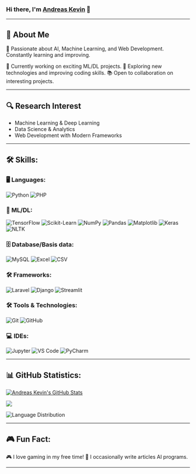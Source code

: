 ### Hi there, I'm [Andreas Kevin](https://kevinandreas913.github.io) 👋

---

## 🚀 About Me
🎯 Passionate about AI, Machine Learning, and Web Development. Constantly learning and improving.

🔭 Currently working on exciting ML/DL projects.
🌱 Exploring new technologies and improving coding skills.
📚 Open to collaboration on interesting projects.

---

## 🔍 Research Interest
- Machine Learning & Deep Learning
- Data Science & Analytics
- Web Development with Modern Frameworks

---

## 🛠️ Skills:

### 🖥️ Languages:
![Python](https://img.shields.io/badge/Python-3776AB?style=for-the-badge&logo=python&logoColor=white)
![PHP](https://img.shields.io/badge/PHP-777BB4?style=for-the-badge&logo=php&logoColor=white)
<!-- ![Java](https://img.shields.io/badge/Java-ED8B00?style=for-the-badge&logo=java&logoColor=white) -->

### 🤖 ML/DL:
![TensorFlow](https://img.shields.io/badge/TensorFlow-FF6F00?style=for-the-badge&logo=tensorflow&logoColor=white)
![Scikit-Learn](https://img.shields.io/badge/Scikit--Learn-F7931E?style=for-the-badge&logo=scikit-learn&logoColor=white)
![NumPy](https://img.shields.io/badge/NumPy-013243?style=for-the-badge&logo=numpy&logoColor=white)
![Pandas](https://img.shields.io/badge/Pandas-150458?style=for-the-badge&logo=pandas&logoColor=white)
![Matplotlib](https://img.shields.io/badge/Matplotlib-11557C?style=for-the-badge&logo=matplotlib&logoColor=white)
![Keras](https://img.shields.io/badge/Keras-D00000?style=for-the-badge&logo=keras&logoColor=white)
![NLTK](https://img.shields.io/badge/NLTK-02569B?style=for-the-badge&logo=nltk&logoColor=white)

### 🗄️ Database/Basis data:
![MySQL](https://img.shields.io/badge/MySQL-4479A1?style=for-the-badge&logo=mysql&logoColor=white)
![Excel](https://img.shields.io/badge/Excel-217346?style=for-the-badge&logo=microsoft-excel&logoColor=white)
![CSV](https://img.shields.io/badge/CSV-FF8800?style=for-the-badge&logo=csv&logoColor=white)

### 🛠️ Frameworks:
![Laravel](https://img.shields.io/badge/Laravel-FF2D20?style=for-the-badge&logo=laravel&logoColor=white)
![Django](https://img.shields.io/badge/Django-092E20?style=for-the-badge&logo=django&logoColor=white)
![Streamlit](https://img.shields.io/badge/Streamlit-FF4B4B?style=for-the-badge&logo=streamlit&logoColor=white)

### 🛠️ Tools & Technologies:
![Git](https://img.shields.io/badge/Git-F05032?style=for-the-badge&logo=git&logoColor=white)
![GitHub](https://img.shields.io/badge/GitHub-181717?style=for-the-badge&logo=github&logoColor=white)
<!-- ![Linux](https://img.shields.io/badge/Linux-FCC624?style=for-the-badge&logo=linux&logoColor=black) -->

### 💻 IDEs:
![Jupyter](https://img.shields.io/badge/Jupyter-F37626?style=for-the-badge&logo=jupyter&logoColor=white)
![VS Code](https://img.shields.io/badge/VS%20Code-007ACC?style=for-the-badge&logo=visual-studio-code&logoColor=white)
![PyCharm](https://img.shields.io/badge/PyCharm-000000?style=for-the-badge&logo=pycharm&logoColor=white)

---

## 📊 GitHub Statistics:

<a href="https://github.com/kevinandreas913/github-readme-stats"><img align="center" src="https://github-readme-stats.vercel.app/api?username=kevinandreas913&show_icons=true&include_all_commits=true&theme=radical&hide_border=true" alt="Andreas Kevin's GitHub Stats" /></a> 

<!-- <p align="left">
<a href="https://github.com/kevinandreas913">
  <img height="180em" src="https://github-readme-stats-eight-theta.vercel.app/api?username=kevinandreas913&show_icons=true&theme=algolia&include_all_commits=true&count_private=true"/>
  <img height="180em" src="https://github-readme-stats-eight-theta.vercel.app/api/top-langs/?username=kevinandreas913&layout=compact&layout=compact&theme=algolia"/>
</a>
</p> -->


<a href="https://github.com/kevinandreas913/github-readme-stats"><img align="center" src="https://github-readme-stats.vercel.app/api/top-langs/?username=kevinandreas913&layout=compact&theme=radical&hide_border=true" /></a>


![Language Distribution](https://github-profile-summary-cards.vercel.app/api/cards/most-commit-language?username=kevinandreas913&theme=radical)

<!-- ### 📈 Contribution Graph:
![GitHub Activity Graph](https://github-readme-activity-graph.vercel.app/graph?username=kevinandreas913&theme=github) -->

---

<!-- ## 🏆 GitHub Achievements:
![GitHub Trophies](https://github-profile-trophy.vercel.app/?username=kevinandreas913&theme=radical&no-frame=true&row=1) -->

## 🎮 Fun Fact:
🎮 I love gaming in my free time!
📝 I occasionally write articles AI programs.

---
